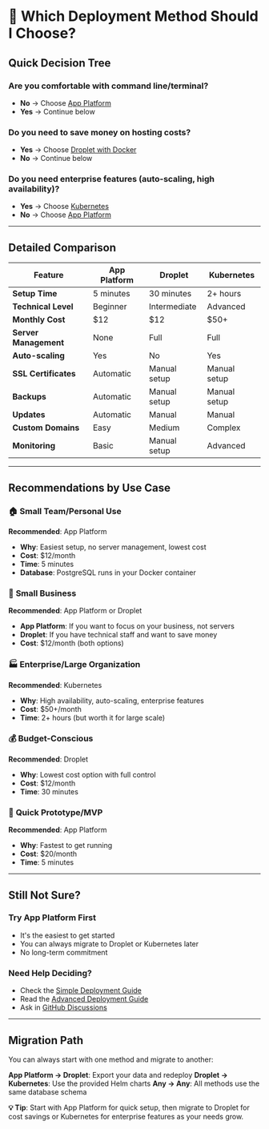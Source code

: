 # 🎯 Which Deployment Method Should I Choose?

## Quick Decision Tree

### Are you comfortable with command line/terminal?
- **No** → Choose [App Platform](DEPLOYMENT-SIMPLE.md#app-platform)
- **Yes** → Continue below

### Do you need to save money on hosting costs?
- **Yes** → Choose [Droplet with Docker](DEPLOYMENT-SIMPLE.md#droplet-docker)
- **No** → Continue below

### Do you need enterprise features (auto-scaling, high availability)?
- **Yes** → Choose [Kubernetes](DEPLOYMENT-SIMPLE.md#kubernetes)
- **No** → Choose [App Platform](DEPLOYMENT-SIMPLE.md#app-platform)

---

## Detailed Comparison

| Feature | App Platform | Droplet | Kubernetes |
|---------|-------------|---------|------------|
| **Setup Time** | 5 minutes | 30 minutes | 2+ hours |
| **Technical Level** | Beginner | Intermediate | Advanced |
| **Monthly Cost** | $12 | $12 | $50+ |
| **Server Management** | None | Full | Full |
| **Auto-scaling** | Yes | No | Yes |
| **SSL Certificates** | Automatic | Manual setup | Manual setup |
| **Backups** | Automatic | Manual setup | Manual setup |
| **Updates** | Automatic | Manual | Manual |
| **Custom Domains** | Easy | Medium | Complex |
| **Monitoring** | Basic | Manual setup | Advanced |

---

## Recommendations by Use Case

### 🏠 **Small Team/Personal Use**
**Recommended**: App Platform
- **Why**: Easiest setup, no server management, lowest cost
- **Cost**: $12/month
- **Time**: 5 minutes
- **Database**: PostgreSQL runs in your Docker container

### 🏢 **Small Business**
**Recommended**: App Platform or Droplet
- **App Platform**: If you want to focus on your business, not servers
- **Droplet**: If you have technical staff and want to save money
- **Cost**: $12/month (both options)

### 🏭 **Enterprise/Large Organization**
**Recommended**: Kubernetes
- **Why**: High availability, auto-scaling, enterprise features
- **Cost**: $50+/month
- **Time**: 2+ hours (but worth it for large scale)

### 💰 **Budget-Conscious**
**Recommended**: Droplet
- **Why**: Lowest cost option with full control
- **Cost**: $12/month
- **Time**: 30 minutes

### 🚀 **Quick Prototype/MVP**
**Recommended**: App Platform
- **Why**: Fastest to get running
- **Cost**: $20/month
- **Time**: 5 minutes

---

## Still Not Sure?

### Try App Platform First
- It's the easiest to get started
- You can always migrate to Droplet or Kubernetes later
- No long-term commitment

### Need Help Deciding?
- Check the [Simple Deployment Guide](DEPLOYMENT-SIMPLE.md)
- Read the [Advanced Deployment Guide](deploy/README.md)
- Ask in [GitHub Discussions](https://github.com/medentem/tak-lite-server/discussions)

---

## Migration Path

You can always start with one method and migrate to another:

**App Platform → Droplet**: Export your data and redeploy
**Droplet → Kubernetes**: Use the provided Helm charts
**Any → Any**: All methods use the same database schema

**💡 Tip**: Start with App Platform for quick setup, then migrate to Droplet for cost savings or Kubernetes for enterprise features as your needs grow.
